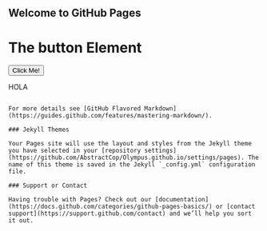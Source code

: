 ## Welcome to GitHub Pages

<html>
<body>

<h1>The button Element</h1>

<button type="button" onclick="alert('Hello world!')">Click Me!</button>
 
</body>
</html>


HOLA
```

For more details see [GitHub Flavored Markdown](https://guides.github.com/features/mastering-markdown/).

### Jekyll Themes

Your Pages site will use the layout and styles from the Jekyll theme you have selected in your [repository settings](https://github.com/AbstractCop/Olympus.github.io/settings/pages). The name of this theme is saved in the Jekyll `_config.yml` configuration file.

### Support or Contact

Having trouble with Pages? Check out our [documentation](https://docs.github.com/categories/github-pages-basics/) or [contact support](https://support.github.com/contact) and we’ll help you sort it out.
